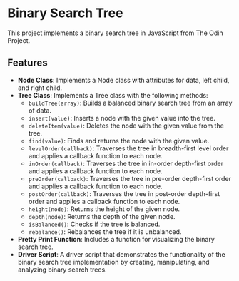 # Binary Search Tree

This project implements a binary search tree in JavaScript from The Odin Project.

## Features

- **Node Class**: Implements a Node class with attributes for data, left child, and right child.
- **Tree Class**: Implements a Tree class with the following methods:
  - `buildTree(array)`: Builds a balanced binary search tree from an array of data.
  - `insert(value)`: Inserts a node with the given value into the tree.
  - `deleteItem(value)`: Deletes the node with the given value from the tree.
  - `find(value)`: Finds and returns the node with the given value.
  - `levelOrder(callback)`: Traverses the tree in breadth-first level order and applies a callback function to each node.
  - `inOrder(callback)`: Traverses the tree in in-order depth-first order and applies a callback function to each node.
  - `preOrder(callback)`: Traverses the tree in pre-order depth-first order and applies a callback function to each node.
  - `postOrder(callback)`: Traverses the tree in post-order depth-first order and applies a callback function to each node.
  - `height(node)`: Returns the height of the given node.
  - `depth(node)`: Returns the depth of the given node.
  - `isBalanced()`: Checks if the tree is balanced.
  - `rebalance()`: Rebalances the tree if it is unbalanced.
- **Pretty Print Function**: Includes a function for visualizing the binary search tree.
- **Driver Script**: A driver script that demonstrates the functionality of the binary search tree implementation by creating, manipulating, and analyzing binary search trees.
